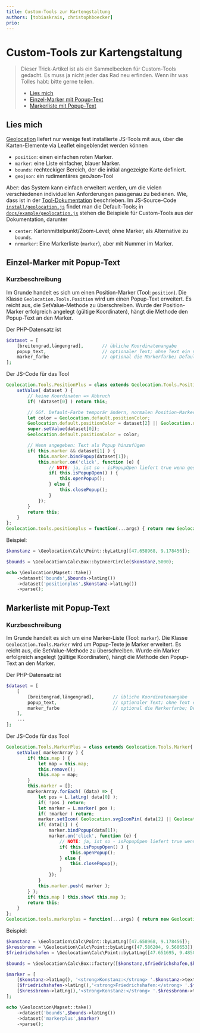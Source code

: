 ```yaml
---
title: Custom-Tools zur Kartengstaltung
authors: [tobiaskrais, christophboecker]
prio:
---
```


# Custom-Tools zur Kartengstaltung

> Dieser Trick-Artikel ist als ein Sammelbecken für Custom-Tools gedacht. Es muss ja nicht jeder das Rad neu erfinden. Wenn ihr was Tolles habt: bitte gerne teilen.
> - [Lies mich](#readme)
> - [Einzel-Marker mit Popup-Text](#positionplus)
> - [Markerliste mit Popup-Text](#markerplus)

<a name="readme"></a>
## Lies mich

[Geolocation](https://github.com/FriendsOfREDAXO/geolocation) liefert nur wenige fest installierte JS-Tools mit aus, über die Karten-Elemente
via Leaflet eingeblendet werden können
- `position`: einen einfachen roten Marker.
- `marker`: eine Liste einfacher, blauer Marker.
- `bounds`: rechteckiger Bereich, der die initial angezeigte Karte definiert.
- `geojson`: ein rudimentäres geoJson-Tool

Aber: das System kann einfach erweitert werden, um die vielen verschiedenen individuellen Anforderungen passgenau zu bedienen.
Wie, dass ist in der [Tool-Dokumentation](https://github.com/FriendsOfREDAXO/geolocation/blob/master/docs/devtools.md)
beschrieben. Im JS-Source-Code [`install/geolocation.js`](https://github.com/FriendsOfREDAXO/geolocation/blob/master/install/geolocation.js)
findet man die Default-Tools; in [`docs/example/geolocation.js`](https://github.com/FriendsOfREDAXO/geolocation/blob/master/docs/example/geolocation.js)
stehen die Beispiele für Custom-Tools aus der Dokumentation, darunter
- `center`: Kartenmittelpunkt/Zoom-Level; ohne Marker, als Alternative zu `bounds`.
- `nrmarker`: Eine Markerliste (`marker`), aber mit Nummer im Marker.

<a name="positionplus"></a>
## Einzel-Marker mit Popup-Text

### Kurzbeschreibung

Im Grunde handelt es sich um einen Position-Marker  (Tool: `position`). Die Klasse `Geolocation.Tools.Position` wird um
einen Popup-Text erweitert. Es reicht aus, die SetValue-Methode zu überschreiben. Wurde der Position-Marker erfolgreich
angelegt (gültige Koordinaten), hängt die Methode den Popup-Text an den Marker.

Der PHP-Datensatz ist

```php
$dataset = [
    [breitengrad,längengrad],       // übliche Koordinatenangabe
    popup_text,                     // optionaler Text; ohne Text ein normaler Marker ohne Popup
    marker_farbe                    // optional die Markerfarbe; Default: Geolocation.default.positionColor 
];
```

Der JS-Code für das Tool

```js
Geolocation.Tools.PositionPlus = class extends Geolocation.Tools.Position{
    setValue( dataset ) {
        // keine Koordinaten => Abbruch
        if( !dataset[0] ) return this;

        // GGf. Default-Farbe temporär ändern, normalen Position-Marker erzeugen
        let color = Geolocation.default.positionColor;
        Geolocation.default.positionColor = dataset[2] || Geolocation.default.positionColor;
        super.setValue(dataset[0]);
        Geolocation.default.positionColor = color;

        // Wenn angegeben: Text als Popup hinzufügen
        if( this.marker && dataset[1] ) {
            this.marker.bindPopup(dataset[1]);
            this.marker.on('click', function (e) {
                // NOTE: ja, ist so - isPopupOpen liefert true wenn geschlossen.
                if( this.isPopupOpen() ) {
                    this.openPopup();
                } else {
                    this.closePopup();
                }
            });
        }
        return this;
    }
};
Geolocation.tools.positionplus = function(...args) { return new Geolocation.Tools.PositionPlus(args); };
```

Beispiel:
```php
$konstanz = \Geolocation\Calc\Point::byLatLng([47.658968, 9.178456]);

$bounds = \Geolocation\Calc\Box::byInnerCircle($konstanz,5000);

echo \Geolocation\Mapset::take()
    ->dataset('bounds',$bounds->latLng())
    ->dataset('positionplus',$konstanz->latLng())
    ->parse();
```


<a name="markerplus"></a>
## Markerliste mit Popup-Text

### Kurzbeschreibung

Im Grunde handelt es sich um eine Marker-Liste (Tool: `marker`). Die Klasse `Geolocation.Tools.Marker`
wird um Popup-Texte je Marker erweitert. Es reicht aus, die SetValue-Methode zu überschreiben. Wurde ein
Marker erfolgreich angelegt (gültige Koordinaten), hängt die Methode den Popup-Text an den Marker.

Der PHP-Datensatz ist

```php
$dataset = [
    [
        [breitengrad,längengrad],       // übliche Koordinatenangabe
        popup_text,                     // optionaler Text; ohne Text ein normaler Marker ohne Popup
        marker_farbe                    // optional die Markerfarbe; Default: Geolocation.default.markerColor 
    ],
    ...
];
```

Der JS-Code für das Tool

```js
Geolocation.Tools.MarkerPlus = class extends Geolocation.Tools.Marker{
    setValue( markerArray ) {
        if( this.map ) {
            let map = this.map;
            this.remove();
            this.map = map;
        }
        this.marker = [];
        markerArray.forEach( (data) => {
            let pos = L.latLng( data[0] );
            if( !pos ) return;
            let marker = L.marker( pos );
            if( !marker ) return;
            marker.setIcon( Geolocation.svgIconPin( data[2] || Geolocation.default.markerColor ) );
            if( data[1] ) {
                marker.bindPopup(data[1]);
                marker.on('click', function (e) {
                    // NOTE: ja, ist so - isPopupOpen liefert true wenn geschlossen.
                    if( this.isPopupOpen() ) {
                        this.openPopup();
                    } else {
                        this.closePopup();
                    }
                });    
            }
            this.marker.push( marker );
        } );
        if( this.map ) this.show( this.map );
        return this;
    }
};
Geolocation.tools.markerplus = function(...args) { return new Geolocation.Tools.MarkerPlus(args); };
```

Beispiel:
```php
$konstanz = \Geolocation\Calc\Point::byLatLng([47.658968, 9.178456]);
$kressbronn = \Geolocation\Calc\Point::byLatLng([47.586204, 9.560653]);
$friedrichshafen = \Geolocation\Calc\Point::byLatLng([47.651695, 9.485064]);

$bounds = \Geolocation\Calc\Box::factory([$konstanz,$friedrichshafen,$kressbronn]);

$marker = [
    [$konstanz->latLng(), '<strong>Konstanz:</strong> '.$konstanz->text(Point::DMS),'DarkSeaGreen'],
    [$friedrichshafen->latLng(),'<strong>Friedrichshafen:</strong> '.$friedrichshafen->text(Point::DMS),'ForestGreen'],
    [$kressbronn->latLng(),'<strong>Konstanz:</strong> '.$kressbronn->text(Point::DMS)],
];

echo \Geolocation\Mapset::take()
    ->dataset('bounds',$bounds->latLng())
    ->dataset('markerplus',$marker)
    ->parse();
```
